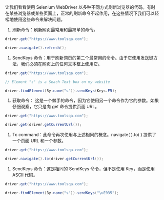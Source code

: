 让我们看看使用 Selenium WebDriver 以多种不同方式刷新浏览器的代码。有时在某些浏览器或某些页面上，正常的刷新命令不起作用，在这些情况下我们可以轻松地使用这些命令来解决问题。

1.  刷新命令：刷新网页最常用和最简单的命令。

```java
driver.get("https://www.toolsqa.com");

driver.navigate().refresh();
```

1.  SendKeys 命令：用于刷新网页的第二个最常用的命令。由于它使用发送键方法，我们必须在网页上的任何文本框上使用它。

```java
driver.get("https://www.toolsqa.com");

// Element "s" is a Seach Text box on my website

driver.findElement(By.name("s")).sendKeys(Keys.F5);
```

1.  获取命令： 这是一个棘手的命令，因为它使用另一个命令作为它的参数。如果仔细观察，它只是向 get 命令提供页面 URL。

```java
driver.get("https://www.toolsqa.com");

driver.get(driver.getCurrentUrl());
```

1.  To command：此命令再次使用与上述相同的概念。navigate( ).to( ) 提供了一个页面 URL 和一个参数。

```java
driver.get("https://www.toolsqa.com");

driver.navigate().to(driver.getCurrentUrl());
```

1.  SendKeys 命令：这是相同的 SendKeys 命令，但不是使用 Key，而是使用 ASCII 代码。

```java
driver.get("https://www.toolsqa.com");

driver.findElement(By.name("s")).sendKeys("\uE035");
```